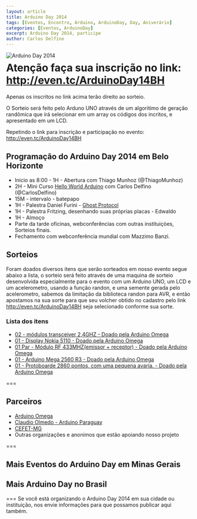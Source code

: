 ```yaml
---
layout: article
title: Arduino Day 2014
tags: [Eventos, Encontro, Arduino, ArduinoDay, Day, Aniverário]
categories: [Eventos, ArduinoDay]
excerpt: Arduino Day 2014, participe
author: Carlos Delfino
---
```

<a href="http://www.arduinoday.it">
  <img border="0" alt="Arduino Day 2014" align="left"
    src="http://day.arduino.cc/wp-content/themes/arduinoWide/arduinoday/banners/ARDUINODAY_200x400.png" />
</a>

# Atenção faça sua inscrição no link: <a href="http://even.tc/ArduinoDay14BH">http://even.tc/ArduinoDay14BH</a>
Apenas os inscritos no link acima terão direito ao sorteio.

O Sorteio  será feito pelo Arduno UNO através de um algoritimo de geração randômica que irá selecionar em um array os códigos dos incritos, e apresentado em um LCD.

Repetindo o link para inscrição e participação no evento: <a href="http://even.tc/ArduinoDay14BH">http://even.tc/ArduinoDay14BH</a>

## Programação do Arduino Day 2014 em Belo Horizonte

 * Inicio as 8:00 - 1H  - Abertura com Thiago Munhoz (@ThiagoMunhoz)
 * 2H  - Mini Curso <a href="http://fb.me/HelloWorldArduino">Hello World Arduino</a> com Carlos Delfino (@CarlosDelfino)
 * 15M - intervalo - batepapo
 * 1H  - Palestra Daniel Furini - <a href="https://github.com/studiosoton/ghost-protocol">Ghost Protocol</a>
 * 1H  - Palestra Fritzing, desenhando suas próprias placas - Edwaldo
 * 1H  - Almoço
 * Parte da tarde oficinas, webconferências com outras instituiçòes, Sorteios finais.
 * Fechamento com webconferência mundial com Mazzimo Banzi.
 
## Sorteios

Foram doados diversos itens que serão sorteados em nosso evento segue abaixo a lista, o sorteio será feito através de uma maquina de sorteio desenvolvida especialmente para o evento com um Arduino UNO, um LCD e um acelerometro, usando a função randon, e uma semente gerada pelo acelerometro, sabemos da limitação da biblioteca randon para AVR, e então apostamos na sua sorte para que seu volcher obtido no cadastro pelo link <a href="http://even.tc/ArduinoDay14BH">http://even.tc/ArduinoDay14BH</a> seja selecionado conforme sua sorte.

### Lista dos itens

 * <a href="http://arduinomega.com.br/index.php?route=product/product&path=68&product_id=56">02 - módulos transceiver 2,4GHZ - Doado pela Arduino Omega</a>
 * <a href="http://arduinomega.com.br/index.php?route=product/product&path=18&product_id=60">01 - Display Nokia 5110 - Doado pela Arduino Omega</a>
 * <a href="http://arduinomega.com.br/index.php?route=product/product&path=68&product_id=72">01 Par - Módulo RF 433MHZ(emissor + receptor) - Doado pela Arduino Omega</a>
 * <a href="http://arduinomega.com.br/index.php?route=product/product&path=20_71&product_id=52">01 - Arduino Mega 2560 R3 - Doado pela Arduino Omega</a>
 * <a href="http://arduinomega.com.br/index.php?route=product/product&product_id=57">01 - Protoboarde 2860 pontos, com uma pequena avaria. - Doado pela Arduino Omega</a>

===
## Parceiros
 * <a href="http://www.arduinoomega.com.br">Arduino Omega</a>
 * <a href="">Claudio Olmedo - Arduino Paraguay</a>
 * <a href="">CEFET-MG</a>
 * Outras organizações e anonimos que estão apoiando nosso projeto

===
## Mais Eventos do Arduino Day em Minas Gerais
## Mais Arduino Day no Brasil

===
Se você está organizando o Arduino Day 2014 em sua cidade ou instituição, nos envie informações para que possamos publicar aqui também.
